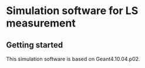 # Simulation software for LS measurement



## Getting started
This simulation software is based on Geant4.10.04.p02.
